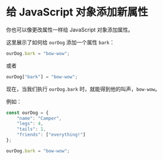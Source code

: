 # 给 JavaScript 对象添加新属性

你也可以像更改属性一样给 JavaScript 对象添加属性。

这里展示了如何给 `ourDog` 添加一个属性 `bark`：

```javascript
ourDog.bark = "bow-wow";
```

或者

```javascript
ourDog["bark"] = "bow-wow";
```

现在，当我们执行 `ourDog.bark` 时，就能得到他的叫声，`bow-wow`。

例如：

```javascript
const ourDog = {
    "name": "Camper",
    "legs": 4,
    "tails": 1,
    "friends": ["everything!"]
};

ourDog.bark = "bow-wow";
```